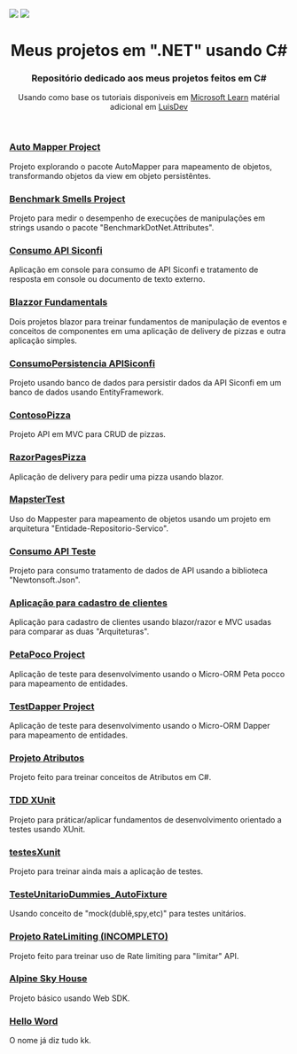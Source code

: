 <p>
 <img src="https://img.shields.io/badge/C%23-239120?style=for-the-badge&logo=c-sharp&logoColor=white">
 <img src="https://img.shields.io/badge/.NET-5C2D91?style=for-the-badge&logo=.net&logoColor=white">
</p>


<h1 align="center">Meus projetos em ".NET" usando C# </h1>
<h3 align="center">Repositório dedicado aos meus projetos feitos em C# </h3>
<p  align="center">Usando como base os tutoriais disponiveis em <a href="https://learn.microsoft.com/en-us/training/" target="_blank">Microsoft Learn</a> matérial adicional em <a href="https://www.luisdev.com.br/" target="_blank">LuisDev<a/></p>



<br>
<h3><a href="https://github.com/TarcisioOliveira2021/.NETProject/tree/main/AutoMapperProject">Auto Mapper Project </a></h3>
<p> Projeto explorando o pacote AutoMapper para mapeamento de objetos, transformando objetos da view em objeto persistêntes.</p>

<h3><a href="https://github.com/TarcisioOliveira2021/.NETProject/tree/main/Benchmark_smells">Benchmark Smells Project </a></h3>
<p> Projeto para medir o desempenho de execuções de manipulações em strings usando o pacote "BenchmarkDotNet.Attributes".</p>

<h3><a href="https://github.com/TarcisioOliveira2021/.NETProject/tree/main/ConsumoAPIsinconfi">Consumo API Siconfi</a></h3>
<p> Aplicação em console para consumo de API Siconfi e tratamento de resposta em console ou documento de texto externo.</p>

<h3><a href="https://github.com/TarcisioOliveira2021/.NETProject/tree/main/BlazzorFundamentalsNew">Blazzor Fundamentals</a></h3>
<p> Dois projetos blazor para treinar fundamentos de manipulação de eventos e conceitos de componentes em uma aplicação de delivery de pizzas e outra aplicação simples.</p>

<h3><a href="https://github.com/TarcisioOliveira2021/.NETProject/tree/main/ConsumoPersistenciaAPISiconfi">ConsumoPersistencia APISiconfi</a></h3>
<p> Projeto usando banco de dados para persistir dados da API Siconfi em um banco de dados usando EntityFramework.</p>

<h3><a href="https://github.com/TarcisioOliveira2021/.NETProject/tree/main/ContosoPizza">ContosoPizza</a></h3>
<p> Projeto API em MVC para CRUD de pizzas.</p>

<h3><a href="https://github.com/TarcisioOliveira2021/.NETProject/tree/main/RazorPagesPizza">RazorPagesPizza</a></h3>
<p> Aplicação de delivery para pedir uma pizza usando blazor.</p>

<h3><a href="https://github.com/TarcisioOliveira2021/.NETProject/tree/main/MapsterTest">MapsterTest</a></h3>
<p> Uso do Mappester para mapeamento de objetos usando um projeto em arquitetura "Entidade-Repositorio-Servico".</p>

<h3><a href="https://github.com/TarcisioOliveira2021/.NETProject/tree/main/ConsumoDeApiTeste">Consumo API Teste</a></h3>
<p> Projeto para consumo tratamento de dados de API usando a biblioteca "Newtonsoft.Json".</p>

<h3><a href="https://github.com/TarcisioOliveira2021/.NETProject/tree/main/NETBlazor">Aplicação para cadastro de clientes</a></h3>
<p> Aplicação para cadastro de clientes usando blazor/razor e MVC usadas para comparar as duas "Arquiteturas".</p>

<h3><a href="https://github.com/TarcisioOliveira2021/.NETProject/tree/main/PetaPocoProject">PetaPoco Project</a></h3>
<p> Aplicação de teste para desenvolvimento usando o Micro-ORM Peta pocco para mapeamento de entidades.</p>

<h3><a href="https://github.com/TarcisioOliveira2021/.NETProject/tree/main/TestDapper">TestDapper Project</a></h3>
<p> Aplicação de teste para desenvolvimento usando o Micro-ORM Dapper para mapeamento de entidades.</p>

<h3><a href="https://github.com/TarcisioOliveira2021/.NETProject/tree/main/ProjetoAtributos">Projeto Atributos</a></h3>
<p> Projeto feito para treinar conceitos de Atributos em C#.</p>

<h3><a href="https://github.com/TarcisioOliveira2021/.NETProject/tree/main/TDDXUnit">TDD XUnit</a></h3>
<p> Projeto para práticar/aplicar fundamentos de desenvolvimento orientado a testes usando XUnit.</p>

<h3><a href="https://github.com/TarcisioOliveira2021/.NETProject/tree/main/testesXunit">testesXunit </a></h3>
<p> Projeto para treinar ainda mais a aplicação de testes.</p>

<h3><a href="https://github.com/TarcisioOliveira2021/.NETProject/tree/main/TesteUnitarioDummies_AutoFixture">TesteUnitarioDummies_AutoFixture</a></h3>
<p> Usando conceito de "mock(dublê,spy,etc)" para testes unitários.</p>

<h3><a href="https://github.com/TarcisioOliveira2021/.NETProject/tree/main/RateLimiting">Projeto RateLimiting (INCOMPLETO)</a></h3>
<p> Projeto feito para treinar uso de Rate limiting para "limitar" API.</p>


<h3><a href="https://github.com/TarcisioOliveira2021/.NETProject/tree/main/AlpineSkiHouse">Alpine Sky House </a></h3>
<p> Projeto básico usando Web SDK.</p>

<h3><a href="https://github.com/TarcisioOliveira2021/.NETProject/tree/main/HelloWord">Hello Word</a></h3>
<p> O nome já diz tudo kk.</p>

